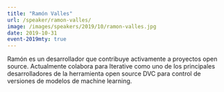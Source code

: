 ```yaml
---
title: "Ramón Valles"
url: /speaker/ramon-valles/
image: /images/speakers/2019/10/ramon-valles.jpg
date: 2019-10-31
event-2019mty: true
---
```


Ramón es un desarrollador que contribuye activamente a proyectos open source. Actualmente colabora para Iterative como uno de los principales desarrolladores de la herramienta open source DVC para control de versiones de modelos de machine learning.